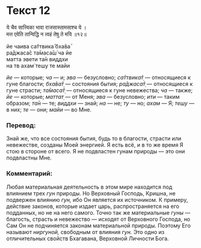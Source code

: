 # Текст 12

ये चैव सात्त्विका भावा राजसास्तामसाश्च ये ।  
मत्त एवेति तान्विद्धि न त्वहं तेषु ते मयि ॥१२॥

йе чаива са̄ттвика̄ бха̄ва̄  
ра̄джаса̄с та̄маса̄ш́ ча йе  
матта эвети та̄н виддхи  
на тв ахам̇ тешу те майи

_йе_ — которые; _ча_ — и; _эва_ — безусловно; _са̄ттвика̄т̣_ — относящиеся к гуне благости; _бха̄ва̄т̣_ — состояния бытия; _ра̄джаса̄т̣_ — относящиеся к гуне страсти; _та̄маса̄т̣_ — относящиеся к гуне невежества; _ча_ — также; _йе_ — которые; _маттат̣_ — от Меня; _эва_ — безусловно; _ити_ — таким образом; _та̄н_ — те; _виддхи_ — знай; _на_ — не; _ту_ — но; _ахам_ — Я; _тешу_ — в них; _те_ — они; _майи_ — во Мне.

### Перевод:

Знай же, что все состояния бытия, будь то в благости, страсти или невежестве, созданы Моей энергией. Я есть всё, и в то же время Я стою в стороне от всего. Я не подвластен гунам природы — это они подвластны Мне.

### Комментарий:

Любая материальная деятельность в этом мире находится под влиянием трех _гун_ природы. Но Верховный Господь, Кришна, не подвержен влиянию _гун,_ ибо Он является их источником. К примеру, действие законов, которые издает царь, распространяется на его подданных, но не на него самого. Точно так же материальные _гуны_ — благость, страсть и невежество — исходят от Верховного Господа, но Сам Он не подчиняется законам материальной природы. Поэтому Его называют _ниргуной,_ свободным от влияния _гун._ Это одно из отличительных свойств Бхагавана, Верховной Личности Бога.